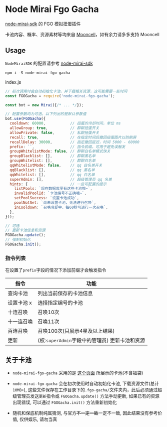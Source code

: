 # Node Mirai Fgo Gacha

[node-mirai-sdk](https://github.com/RedBeanN/node-mirai) 的 FGO 模拟扭蛋插件

卡池内容、概率、资源素材等均来自 [Mooncell](https://fgo.wiki/)，如有余力请多多支持 Mooncell

## Usage

`NodeMiraiSDK` 的配置请参考 [node-mirai-sdk](https://github.com/RedBeanN/node-mirai)

`npm i -S node-mirai-fgo-gacha`

index.js

``` javascript
// 初次调用时会自动初始化卡池，并下载相关资源，这可能需要一些时间
const FGOGacha = require('node-mirai-fgo-gacha');

const bot = new Mirai({/* ... */});

// 配置参数均为可选，以下列出的是默认参数值
bot.use(FGOGacha({
  cooldown: 60000,           // 扭蛋的冷却时间，单位 ms
  allowGroup: true,          // 群聊扭蛋开关
  allowPrivate: false,       // 私聊扭蛋开关
  recall: true,              // 在指定时间后撤回扭蛋图片以防刷屏
  recallDelay: 30000,        // 指定撤回延迟，时间 5000 - 60000
  prefix: ``,                // 指令前缀，可用于避免误触发
  groupWhitelistMode: false, // 群聊白名单模式快关
  groupBlacklist: [],        // 群聊黑名单
  groupWhitelist: [],        // 群聊白名单
  qqWhitelistMode: false,    // qq 白名单开关
  qqBlacklist: [],           // qq 黑名单
  qqWhitelist: [],           // qq 白名单
  superAdmin: [],            // 超级管理员 qq 名单
  hints: {                   // 一些可配置的提示
    listPools: `现在数据库里有这些卡池哦~`,
    invalidPoolId: `卡池编号不正确哦~`,
    setPoolSuccess: `设置卡池成功`,
    poolNotSet: `尚未设置卡池，无法进行召唤`,
    inCooldown: `召唤冷却中，每60秒可进行一次召唤`,
  },
}));

// 可选
// 更新卡池信息和资源
FGOGacha.update();
// 强制初始化
FGOGacha.init();

```

### 指令列表

在设置了`prefix`字段的情况下添加前缀才会触发指令

|   指令   | 功能 |
| -------- | ---- |
| 查询卡池 | 列出当前保存的卡池信息 |
| 设置卡池 x | 选择指定编号的卡池 |
| 十连召唤 | 召唤10次 |
| 十一连召唤 | 召唤11次 |
| 百连召唤 | 召唤100次(只展示4星及以上结果) |
| 更新 | (权:`superAdmin`字段中的管理员) 更新卡池和资源 |

## 关于卡池

- `node-mirai-fgo-gacha` 采用的是 [这个页面](https://fgo.wiki/w/%E6%8A%BD%E5%8D%A1%E6%A8%A1%E6%8B%9F%E5%99%A8) 所展示的卡池(不含福袋)

- `node-mirai-fgo-gacha` 会在初次使用时自动初始化卡池, 下载资源文件(总计`10MB+`), 这些文件保存在工作目录下的`.fgo-gacha/`文件夹内，此后必须通过超级管理员发送`更新`指令或 `FGOGacha.update()` 方法手动更新, 如果已有的资源出现错误, 可以通过 `FGOGacha.init()` 方法重新初始化

- 随机和保底机制纯属猜测, 与官方<del>不一定一致</del>一定不一致, 因此结果没有参考价值, 仅供娱乐, 请勿当真
